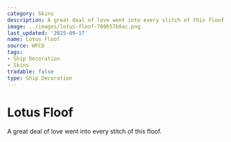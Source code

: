```yaml
---
category: Skins
description: A great deal of love went into every stitch of this floof.
image: ../images/lotus-floof-780b57b8ac.png
last_updated: '2025-09-17'
name: Lotus Floof
source: WFCD
tags:
- Ship Decoration
- Skins
tradable: false
type: Ship Decoration
---
```


# Lotus Floof

A great deal of love went into every stitch of this floof.

